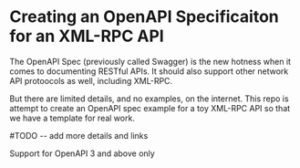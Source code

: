 # Creating an OpenAPI Specificaiton for an XML-RPC API

The OpenAPI Spec (previously called Swagger) is the new hotness
when it comes to documenting RESTful APIs. 
It should also support other network API protoocols
as well, including XML-RPC.

But there are limited details, and no examples, on the internet.
This repo is attempt to create an OpenAPI spec example
for a toy XML-RPC API so that we have a template for real work.

#TODO -- add more details and links

Support for OpenAPI 3 and above only



